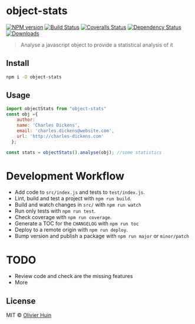 # object-stats

[![NPM version][npm-image]][npm-url]
[![Build Status][travis-image]][travis-url]
[![Coveralls Status][coveralls-image]][coveralls-url]
[![Dependency Status][depstat-image]][depstat-url]
[![Downloads][download-badge]][npm-url]

> Analyse a javascript object to provide a statistical analysis of it

## Install

```sh
npm i -D object-stats
```

## Usage

```js
import objectStats from "object-stats"
const obj ={
    author:
    name: 'Charles Dickens',
    email: 'charles.dickens@website.com',
    url: 'http://charles-dickens.com'
  };

const stats = objectStats().analyse(obj); //some statistics
```

# Development Workflow

* Add code to `src/index.js` and tests to `test/index.js`.
* Lint, build and test a project with `npm run build`.
* Build and watch changes in `src/` with `npm run watch`
* Run only tests with `npm run test`.
* Check coverage with `npm run coverage`.
* Generate a TOC for the `CHANGELOG` with `npm run toc`
* Deploy to a remote origin with `npm run deploy`.
* Bump version and publish a package with `npm run major` or `minor/patch`

# TODO
 * Review code and check are the missing features
 * More

## License

MIT © [Olivier Huin](http://github.com/flarebyte)

[npm-url]: https://npmjs.org/package/object-stats
[npm-image]: https://img.shields.io/npm/v/object-stats.svg?style=flat-square

[travis-url]: https://travis-ci.org/flarebyte/object-stats
[travis-image]: https://img.shields.io/travis/flarebyte/object-stats.svg?style=flat-square

[coveralls-url]: https://coveralls.io/r/flarebyte/object-stats
[coveralls-image]: https://img.shields.io/coveralls/flarebyte/object-stats.svg?style=flat-square

[depstat-url]: https://david-dm.org/flarebyte/object-stats
[depstat-image]: https://david-dm.org/flarebyte/object-stats.svg?style=flat-square

[download-badge]: http://img.shields.io/npm/dm/object-stats.svg?style=flat-square
